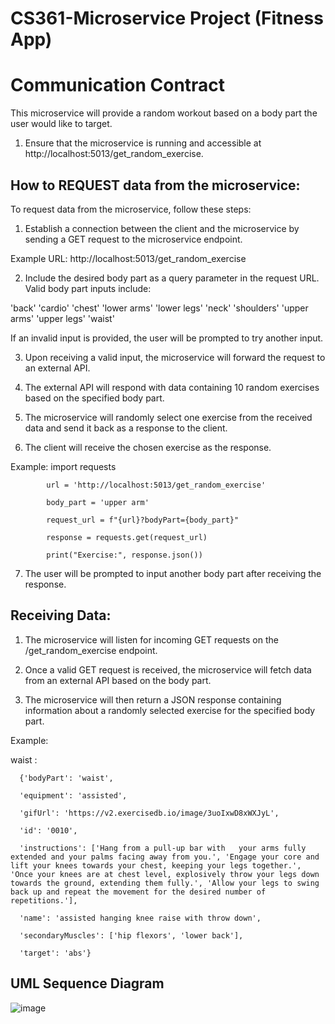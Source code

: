 # CS361-Microservice Project (Fitness App)

# Communication Contract
This microservice will provide a random workout based on a body part the user would like to target.
  1) Ensure that the microservice is running and accessible at http://localhost:5013/get_random_exercise.

## How to REQUEST data from the microservice:

To request data from the microservice, follow these steps:

1) Establish a connection between the client and the microservice by sending a GET request to the microservice endpoint.

  Example URL: http://localhost:5013/get_random_exercise

2) Include the desired body part as a query parameter in the request URL. Valid body part inputs include:

  'back'
  'cardio'
  'chest'
  'lower arms'
  'lower legs'
  'neck'
  'shoulders'
  'upper arms'
  'upper legs'
  'waist'
  
  If an invalid input is provided, the user will be prompted to try another input.

3) Upon receiving a valid input, the microservice will forward the request to an external API.

4) The external API will respond with data containing 10 random exercises based on the specified body part.

5) The microservice will randomly select one exercise from the received data and send it back as a response to the client.

6) The client will receive the chosen exercise as the response.

Example:
            import requests
            
            url = 'http://localhost:5013/get_random_exercise'
            
            body_part = 'upper arm'
            
            request_url = f"{url}?bodyPart={body_part}"
            
            response = requests.get(request_url)
            
            print("Exercise:", response.json())

7) The user will be prompted to input another body part after receiving the response.
   
## Receiving Data:
1) The microservice will listen for incoming GET requests on the /get_random_exercise endpoint.

2) Once a valid GET request is received, the microservice will fetch data from an external API based on the body part.

3) The microservice will then return a JSON response containing information about a randomly selected exercise for the specified body part.

Example:

waist : 

      {'bodyPart': 'waist', 
      
      'equipment': 'assisted',
      
      'gifUrl': 'https://v2.exercisedb.io/image/3uoIxwD8xWXJyL', 
      
      'id': '0010', 
      
      'instructions': ['Hang from a pull-up bar with   your arms fully extended and your palms facing away from you.', 'Engage your core and lift your knees towards your chest, keeping your legs together.', 'Once your knees are at chest level, explosively throw your legs down towards the ground, extending them fully.', 'Allow your legs to swing back up and repeat the movement for the desired number of repetitions.'], 
      
      'name': 'assisted hanging knee raise with throw down', 
      
      'secondaryMuscles': ['hip flexors', 'lower back'], 
      
      'target': 'abs'}

  

## UML Sequence Diagram
![image](https://github.com/kkoeplin/CS361-Micro/assets/91230923/a84690db-1e87-4c90-b323-ddd8dc2df17e)
